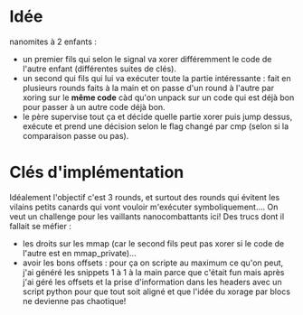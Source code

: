 # Idée

nanomites à 2 enfants :
- un premier fils qui selon le signal va xorer différemment le code de l'autre enfant (différentes suites de clés).
- un second qui fils qui lui va exécuter toute la partie intéressante : fait en plusieurs rounds faits à la main et on passe d'un round à l'autre par xoring sur le **même code** càd qu'on unpack sur un code qui est déjà bon pour passer à un autre code déjà bon.
- le père supervise tout ça et décide quelle partie xorer puis jump dessus, exécute et prend une décision selon le flag changé par cmp (selon si la comparaison passe ou pas).

# Clés d'implémentation

Idéalement l'objectif c'est 3 rounds, et surtout des rounds qui évitent les vilains petits canards qui vont vouloir m'exécuter symboliquement.... On veut un challenge pour les vaillants nanocombattants ici!
Des trucs dont il fallait se méfier : 
- les droits sur les mmap (car le second fils peut pas xorer si le code de l'autre est en mmap_private)...
- avoir les bons offsets : pour ça on scripte au maximum ce qu'on peut, j'ai généré les snippets 1 à 1 à la main parce que c'était fun mais après j'ai géré les offsets et la prise d'information dans les headers avec un script python pour que tout soit aligné et que l'idée du xorage par blocs ne devienne pas chaotique!
